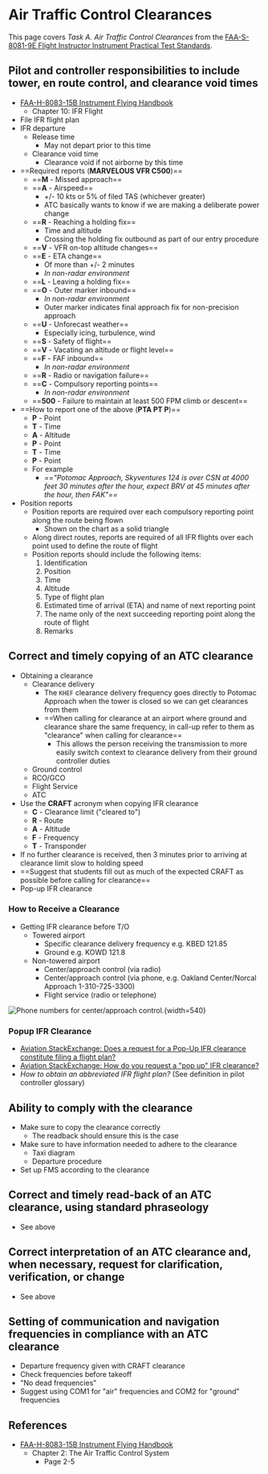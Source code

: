 # Air Traffic Control Clearances

This page covers *Task A. Air Traffic Control Clearances* from the [FAA-S-8081-9E Flight Instructor Instrument Practical Test Standards](https://www.faa.gov/training_testing/testing/acs/cfi_instrument_pts_9.pdf).

## Pilot and controller responsibilities to include tower, en route control, and clearance void times

* [FAA-H-8083-15B Instrument Flying Handbook](https://www.faa.gov/sites/faa.gov/files/regulations_policies/handbooks_manuals/aviation/FAA-H-8083-15B.pdf)
  * Chapter 10: IFR Flight
* File IFR flight plan
* IFR departure
  * Release time
    * May not depart prior to this time
  * Clearance void time
    * Clearance void if not airborne by this time
* ==Required reports (**MARVELOUS VFR C500**)==
  * ==**M** - Missed approach==
  * ==**A** - Airspeed==
    * +/- 10 kts or 5% of filed TAS (whichever greater)
    * ATC basically wants to know if we are making a deliberate power change
  * ==**R** - Reaching a holding fix==
    * Time and altitude
    * Crossing the holding fix outbound as part of our entry procedure
  * ==**V** - VFR on-top altitude changes==
  * ==**E** - ETA change==
    * Of more than +/- 2 minutes
    * *In non-radar environment*
  * ==**L** - Leaving a holding fix==
  * ==**O** - Outer marker inbound==
    * *In non-radar environment*
    * Outer marker indicates final approach fix for non-precision approach
  * ==**U** - Unforecast weather==
    * Especially icing, turbulence, wind
  * ==**S** - Safety of flight==
  * ==**V** - Vacating an altitude or flight level==
  * ==**F** - FAF inbound==
    * *In non-radar environment*
  * ==**R** - Radio or navigation failure==
  * ==**C** - Compulsory reporting points==
    * *In non-radar environment*
  * ==**500** - Failure to maintain at least 500 FPM climb or descent==
* ==How to report one of the above (**PTA PT P**)==
  * **P** - Point
  * **T** - Time
  * **A** - Altitude
  * **P** - Point
  * **T** - Time
  * **P** - Point
  * For example
    * *=="Potomac Approach, Skyventures 124 is over CSN at 4000 feet 30 minutes after the hour, expect BRV at 45 minutes after the hour, then FAK"==*
* Position reports
  * Position reports are required over each compulsory reporting point along the route being flown
    * Shown on the chart as a solid triangle
  * Along direct routes, reports are required of all IFR flights over each point used to define the route of flight
  * Position reports should include the following items:
      1. Identification
      2. Position
      3. Time
      4. Altitude
      5. Type of flight plan
      6. Estimated time of arrival (ETA) and name of next reporting point
      7. The name only of the next succeeding reporting point along the route of flight
      8. Remarks

## Correct and timely copying of an ATC clearance

* Obtaining a clearance
  * Clearance delivery
    * The `KHEF` clearance delivery frequency goes directly to Potomac Approach when the tower is closed so we can get clearances from them
    * ==When calling for clearance at an airport where ground and clearance share the same frequency, in call-up refer to them as "clearance" when calling for clearance==
      * This allows the person receiving the transmission to more easily switch context to clearance delivery from their ground controller duties
  * Ground control
  * RCO/GCO
  * Flight Service
  * ATC
* Use the **CRAFT** acronym when copying IFR clearance
  * **C** - Clearance limit ("cleared to")
  * **R** - Route
  * **A** - Altitude
  * **F** - Frequency
  * **T** - Transponder
* If no further clearance is received, then 3 minutes prior to arriving at clearance limit slow to holding speed
* ==Suggest that students fill out as much of the expected CRAFT as possible before calling for clearance==
* Pop-up IFR clearance

### How to Receive a Clearance

* Getting IFR clearance before T/O
  * Towered airport
    * Specific clearance delivery frequency e.g. KBED 121.85
    * Ground e.g. KOWD 121.8
  * Non-towered airport
    * Center/approach control (via radio)
    * Center/approach control (via phone, e.g. Oakland Center/Norcal Approach 1-310-725-3300)
    * Flight service (radio or telephone)

![Phone numbers for center/approach control.](/img/cs_sw_kedu_approach_phone_numbers.png){width=540}

### Popup IFR Clearance

* [Aviation StackExchange: Does a request for a Pop-Up IFR clearance constitute filing a flight plan?](https://aviation.stackexchange.com/questions/25709/does-a-request-for-a-pop-up-ifr-clearance-constitute-filing-a-flight-plan)
* [Aviation StackExchange: How do you request a "pop up" IFR clearance?](https://aviation.stackexchange.com/questions/1361/how-do-you-request-a-pop-up-ifr-clearance)
* *How to obtain an abbreviated IFR flight plan?* (See definition in pilot controller glossary)

## Ability to comply with the clearance

* Make sure to copy the clearance correctly
  * The readback should ensure this is the case
* Make sure to have information needed to adhere to the clearance
  * Taxi diagram
  * Departure procedure
* Set up FMS according to the clearance

## Correct and timely read-back of an ATC clearance, using standard phraseology

* See above

## Correct interpretation of an ATC clearance and, when necessary, request for clarification, verification, or change

* See above

## Setting of communication and navigation frequencies in compliance with an ATC clearance

* Departure frequency given with CRAFT clearance
* Check frequencies before takeoff
* "No dead frequencies"
* Suggest using COM1 for "air" frequencies and COM2 for "ground" frequencies

## References

* [FAA-H-8083-15B Instrument Flying Handbook](https://www.faa.gov/sites/faa.gov/files/regulations_policies/handbooks_manuals/aviation/FAA-H-8083-15B.pdf)
  * Chapter 2: The Air Traffic Control System
    * Page 2-5
